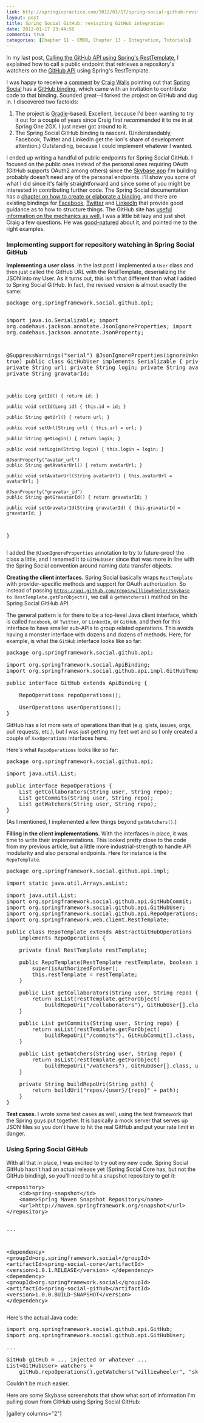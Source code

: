 ```yaml
---
link: http://springinpractice.com/2012/01/17/spring-social-github-revisiting-github-integration/
layout: post
title: Spring Social GitHub: revisiting GitHub integration
date: 2012-01-17 23:44:56
comments: true
categories: [Chapter 11 - CMDB, Chapter 13 - Integration, Tutorials]
---
```

In my last post, <a title="Calling the GitHub API using Spring’s RestTemplate" href="http://springinpractice.com/2012/01/14/calling-the-github-api-using-springs-resttemplate/">Calling the GitHub API using Spring's RestTemplate</a>, I explained how to call a public endpoint that retrieves a repository's watchers on the <a href="http://developer.github.com/v3/">GitHub API</a> using Spring's RestTemplate.

I was happy to receive a <a href="http://springinpractice.com/2012/01/14/calling-the-github-api-using-springs-resttemplate/#comment-230">comment</a> by <a title="Craig Walls' Twitter page" href="https://twitter.com/#!/habuma">Craig Walls</a> pointing out that <a title="Spring Social" href="http://www.springsource.org/spring-social">Spring Social</a> has a <a title="Spring Social GitHub's GitHub site" href="https://github.com/SpringSource/spring-social-github">GitHub binding</a>, which came with an invitation to contribute code to that binding. Sounded great--I forked the project on GitHub and dug in. I discovered two factoids:
<ol>
	<li>The project is <a title="Gradle" href="http://gradle.org/">Gradle</a>-based. Excellent, because I'd been wanting to try it out for a couple of years since Craig first recommended it to me in at Spring One 2GX. I just never got around to it.</li>
	<li>The Spring Social GitHub binding is nascent. (Understandably, Facebook, Twitter and LinkedIn get the lion's share of development attention.) Outstanding, because I could implement whatever I wanted.</li>
</ol>
I ended up writing a handful of public endpoints for Spring Social GitHub. I focused on the public ones instead of the personal ones requiring OAuth (GitHub supports OAuth2 among others) since the <a title="Skybase GitHub site" href="https://github.com/williewheeler/skybase">Skybase app</a> I'm building probably doesn't need any of the personal endpoints. I'll show you some of what I did since it's fairly straightforward and since some of you might be interested in contributing further code. The Spring Social documentation has a <a title="Contributing code" href="http://static.springsource.org/spring-social/docs/1.0.x/reference/html/implementing.html">chapter on how to create or elaborate a binding</a>, and there are existing bindings for <a href="https://github.com/SpringSource/spring-social-facebook">Facebook</a>, <a href="https://github.com/SpringSource/spring-social-twitter">Twitter</a> and <a href="https://github.com/SpringSource/spring-social-linkedin">LinkedIn</a> that provide good guidance as to how to structure things. The GitHub site has <a title="Mechanics" href="https://github.com/SpringSource/spring-social/wiki/Contributing">useful information on the mechanics as well.</a> I was a little bit lazy and just shot Craig a few questions. He was <a href="https://github.com/SpringSource/spring-social-github/pull/1">good-natured</a> about it, and pointed me to the right examples.
<h3>Implementing support for repository watching in Spring Social GitHub</h3>
<strong>Implementing a user class.</strong> In the last post I implemented a <code>User</code> class and then just called the GitHub URL with the RestTemplate, deserializing the JSON into my User. As it turns out, this isn't that different than what I added to Spring Social GitHub. In fact, the revised version is almost exactly the same:
<pre>package org.springframework.social.github.api;

import java.io.Serializable;
import org.codehaus.jackson.annotate.JsonIgnoreProperties;
import org.codehaus.jackson.annotate.JsonProperty;

@SuppressWarnings("serial")
@JsonIgnoreProperties(ignoreUnknown = true)
public class GitHubUser implements Serializable {
    private Long id;
    private String url;
    private String login;
    private String avatarUrl;
    private String gravatarId;

    public Long getId() { return id; }

    public void setId(Long id) { this.id = id; }

    public String getUrl() { return url; }

    public void setUrl(String url) { this.url = url; }

    public String getLogin() { return login; }

    public void setLogin(String login) { this.login = login; }

    @JsonProperty("avatar_url")
    public String getAvatarUrl() { return avatarUrl; }

    public void setAvatarUrl(String avatarUrl) { this.avatarUrl = avatarUrl; }

    @JsonProperty("gravatar_id")
    public String getGravatarId() { return gravatarId; }

    public void setGravatarId(String gravatarId) { this.gravatarId = gravatarId; }
}</pre>
I added the <code>@JsonIgnoreProperties</code> annotation to try to future-proof the class a little, and I renamed it to <code>GitHubUser</code> since that was more in line with the Spring Social convention around naming data transfer objects.

<strong>Creating the client interfaces.</strong> Spring Social basically wraps <code>RestTemplate</code> with provider-specific methods and support for OAuth authorization. So instead of passing <code>https://api.github.com/repos/williewheeler/skybase to RestTemplate.getForObject()</code>, we call a <code>getWatchers()</code> method on the Spring Social GitHub API.

The general pattern is for there to be a top-level Java client interface, which is called <code>Facebook</code>, or <code>Twitter</code>, or <code>LinkedIn</code>, or <code>GitHub</code>, and then for this interface to have smaller sub-APIs to group related operations. This avoids having a monster interface with dozens and dozens of methods. Here, for example, is what the <code>GitHub</code> interface looks like so far:
<pre>package org.springframework.social.github.api;

import org.springframework.social.ApiBinding;
import org.springframework.social.github.api.impl.GitHubTemplate;

public interface GitHub extends ApiBinding {

    RepoOperations repoOperations();

    UserOperations userOperations();
}</pre>
GitHub has a lot more sets of operations than that (e.g. gists, issues, orgs, pull requests, etc.), but I was just getting my feet wet and so I only created a couple of <code>XxxOperations</code> interfaces here.

Here's what <code>RepoOperations</code> looks like so far:
<pre>package org.springframework.social.github.api;

import java.util.List;

public interface RepoOperations {
    List getCollaborators(String user, String repo);
    List getCommits(String user, String repo);
    List getWatchers(String user, String repo);
}</pre>
(As I mentioned, I implemented a few things beyond <code>getWatchers()</code>.)

<strong>Filling in the client implementations.</strong> With the interfaces in place, it was time to write their implementations. This looked pretty close to the code from my previous article, but a little more industrial-strength to handle API modularity and also personal endpoints. Here for instance is the <code>RepoTemplate</code>.
<pre>package org.springframework.social.github.api.impl;

import static java.util.Arrays.asList;

import java.util.List;
import org.springframework.social.github.api.GitHubCommit;
import org.springframework.social.github.api.GitHubUser;
import org.springframework.social.github.api.RepoOperations;
import org.springframework.web.client.RestTemplate;

public class RepoTemplate extends AbstractGitHubOperations
    implements RepoOperations {

    private final RestTemplate restTemplate;

    public RepoTemplate(RestTemplate restTemplate, boolean isAuthorizedForUser) {
        super(isAuthorizedForUser);
        this.restTemplate = restTemplate;
    }

    public List getCollaborators(String user, String repo) {
        return asList(restTemplate.getForObject(
            buildRepoUri("/collaborators"), GitHubUser[].class, user, repo));
    }

    public List getCommits(String user, String repo) {
        return asList(restTemplate.getForObject(
            buildRepoUri("/commits"), GitHubCommit[].class, user, repo));
    }

    public List getWatchers(String user, String repo) {
        return asList(restTemplate.getForObject(
            buildRepoUri("/watchers"), GitHubUser[].class, user, repo));
    }

    private String buildRepoUri(String path) {
        return buildUri("repos/{user}/{repo}" + path);
    }
}</pre>
<strong>Test cases.</strong> I wrote some test cases as well, using the test framework that the Spring guys put together. It is basically a mock server that serves up JSON files so you don't have to hit the real GitHub and put your rate limit in danger.
<h3>Using Spring Social GitHub</h3>
With all that in place, I was excited to try out my new code. Spring Social GitHub hasn't had an actual release yet (Spring Social Core has, but not the GitHub binding), so you'll need to hit a snapshot repository to get it:
<pre>&lt;repository&gt;
    &lt;id&gt;spring-snapshot&lt;/id&gt;
    &lt;name&gt;Spring Maven Snapshot Repository&lt;/name&gt;
    &lt;url&gt;http://maven.springframework.org/snapshot&lt;/url&gt;
&lt;/repository&gt;

...

&lt;dependency&gt;
    &lt;groupId&gt;org.springframework.social&lt;/groupId&gt;
    &lt;artifactId&gt;spring-social-core&lt;/artifactId&gt;
    &lt;version&gt;1.0.1.RELEASE&lt;/version&gt;
&lt;/dependency&gt;
&lt;dependency&gt;
    &lt;groupId&gt;org.springframework.social&lt;/groupId&gt;
    &lt;artifactId&gt;spring-social-github&lt;/artifactId&gt;
    &lt;version&gt;1.0.0.BUILD-SNAPSHOT&lt;/version&gt;
&lt;/dependency&gt;</pre>
Here's the actual Java code:
<pre>import org.springframework.social.github.api.GitHub;
import org.springframework.social.github.api.GitHubUser;

...

GitHub gitHub = ... injected or whatever ...
List&lt;GitHubUser&gt; watchers =
    gitHub.repoOperations().getWatchers("williewheeler", "skybase");</pre>
Couldn't be much easier.

Here are some Skybase screenshots that show what sort of information I'm pulling down from GitHub using Spring Social GitHub:

[gallery columns="2"]